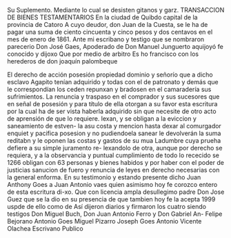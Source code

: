Su Suplemento. Mediante lo cual se desisten gitanos y garz.
TRANSACCION DE BIENES TESTAMENTARIOS
En la ciudad de Quibdo capital de la provincia de Catoro
A cuyo deudor, don Juan de la Cuesta, se le ha de pagar
una suma de ciento cincuenta y cinco pesos y dos centavos
en el mes de enero de 1861.
Ante mi escribano y testigo que se nombraron parecerio Don José Gaes, Apoderado de Don Manuel Junguerto aquijoyó fe conocido y dijoxo Que por medio de arbitro Es ho
francisco con los herederos de don joaquín palombeque

El derecho de acción posesión propiedad dominio y señorío que a dicho esclavo Agapito tenían adquirido y todas con el de patronato y demás que le correspondían los ceden repunxan y bradosen en el camaradería sus sufrimientos.
La renuncia y traspaso en el comprador y sus sucesores que en señal de posesión y para título de ella otorgan a su favor esta escritura por la cual ha de ser vista haberla adquirido sin que necesite de otro acto de aprensión de que lo requiere.
lexan, y se obligan a la eviccion y saneamiento de estven- la asu costa y mencion hasta dexar al comurgador enquiet y pacifica posesion y no pudiendoela sanear le devolverán la suma reditabn y le oponen las costas y gastos de su mua
Ladumbre cuya prueha defiere a su simple juramento re- lexandolo de otra, aunque por derecho se requiera, y a la observancia y puntual cumplimiento de todo lo rececido se
1266
obligan
con
63
personas
y
bienes
habidos
y
por
haber
con
el
poder
de
justicias
sanucion
de
fuero
y
renuncia
de
leyes
en
derecho
necesarias
con
la
general
enforma.
En
su
testimonio
y
estando
presente
dicho
Juan
Anthony
Goes
a
Juan Antonio vaes quien asimismo hoy fe corozco entero de esta escritura di-xo. Que con licencia ampla desullegimo padre Don Jose Guez que se la dio en su presencia de que tambien hoy fe la acepta 1999 uspde de ello como de
Así dijeron diarios y firmaron los cuatro siendo testigos Don Miguel Buch, Don Juan Antonio Ferro y Don Gabriel An-
Felipe Bejorano
Antonio Goes
Miguel Pizarro
Joseph Goes
Antonio Vicente Olachea
Escrivano Publico